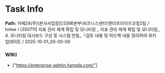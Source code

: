 # Task Info

**Path:** 카페24(주)\본사사업장\[CG]MI본부\비즈니스센터\엔터프라이즈코칭2팀 / hnlee / [350711] 지표 관리 체계 확립 및 모니터링 _ 지표 관리 체계 확립 및 모니터링_ 4. 모니터링 대시보드 구성 및 시스템 연동_ └검토 내용 및 피드백 내용 정리하여 위키업데이트 / 2025-10-01_00-00-00

### WIKI
- ["https://enterprise-admin.hanpda.com/"]

